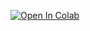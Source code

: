 [![Open In Colab](https://colab.research.google.com/assets/colab-badge.svg)](https://colab.research.google.com/github/paulshamrat/rmsd-rmsf-rg--23-0406/blob/main/rmsd-rmsf-rg--23-0406.ipynb)

